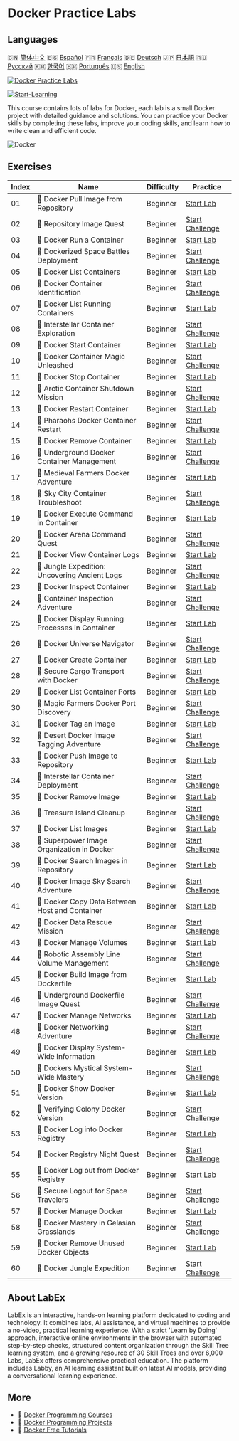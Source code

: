 # Docker Practice Labs

## Languages

🇨🇳 [简体中文](README_zh.md) 🇪🇸 [Español](README_es.md) 🇫🇷 [Français](README_fr.md) 🇩🇪 [Deutsch](README_de.md) 🇯🇵 [日本語](README_ja.md) 🇷🇺 [Русский](README_ru.md) 🇰🇷 [한국어](README_ko.md) 🇧🇷 [Português](README_pt.md) 🇺🇸 [English](README.md) 

[![Docker Practice Labs](https://cover-creator.labex.io/docker-practice-labs.png)](https://labex.io/courses/docker-practice-labs)

[![Start-Learning](https://img.shields.io/badge/Start-Learning-whitesmoke?style=for-the-badge)](https://labex.io/courses/docker-practice-labs)

This course contains lots of labs for Docker, each lab is a small Docker project with detailed guidance and solutions. You can practice your Docker skills by completing these labs, improve your coding skills, and learn how to write clean and efficient code.

![Docker](https://img.shields.io/badge/Docker-whitesmoke?style=for-the-badge&logo=docker)


## Exercises

|   Index | Name                                              | Difficulty   | Practice                                                                                                                         |
|---------|---------------------------------------------------|--------------|----------------------------------------------------------------------------------------------------------------------------------|
|      01 | 📖  Docker Pull Image from Repository             | Beginner     | <a target='_blank' href='https://labex.io/tutorials/docker-docker-pull-image-from-repository-271485'>Start Lab</a>               |
|      02 | 🎯  Repository Image Quest                        | Beginner     | <a target='_blank' href='https://labex.io/labs/docker-repository-image-quest-271484'>Start Challenge</a>                         |
|      03 | 📖  Docker Run a Container                        | Beginner     | <a target='_blank' href='https://labex.io/tutorials/docker-docker-run-a-container-271495'>Start Lab</a>                          |
|      04 | 🎯  Dockerized Space Battles Deployment           | Beginner     | <a target='_blank' href='https://labex.io/labs/docker-dockerized-space-battles-deployment-271494'>Start Challenge</a>            |
|      05 | 📖  Docker List Containers                        | Beginner     | <a target='_blank' href='https://labex.io/tutorials/docker-docker-list-containers-271475'>Start Lab</a>                          |
|      06 | 🎯  Docker Container Identification               | Beginner     | <a target='_blank' href='https://labex.io/tutorials/docker-docker-container-identification-271474'>Start Challenge</a>           |
|      07 | 📖  Docker List Running Containers                | Beginner     | <a target='_blank' href='https://labex.io/tutorials/docker-docker-list-running-containers-271483'>Start Lab</a>                  |
|      08 | 🎯  Interstellar Container Exploration            | Beginner     | <a target='_blank' href='https://labex.io/labs/docker-interstellar-container-exploration-271482'>Start Challenge</a>             |
|      09 | 📖  Docker Start Container                        | Beginner     | <a target='_blank' href='https://labex.io/tutorials/docker-docker-start-container-271499'>Start Lab</a>                          |
|      10 | 🎯  Docker Container Magic Unleashed              | Beginner     | <a target='_blank' href='https://labex.io/labs/docker-docker-container-magic-unleashed-271498'>Start Challenge</a>               |
|      11 | 📖  Docker Stop Container                         | Beginner     | <a target='_blank' href='https://labex.io/tutorials/docker-docker-stop-container-271501'>Start Lab</a>                           |
|      12 | 🎯  Arctic Container Shutdown Mission             | Beginner     | <a target='_blank' href='https://labex.io/labs/docker-arctic-container-shutdown-mission-271500'>Start Challenge</a>              |
|      13 | 📖  Docker Restart Container                      | Beginner     | <a target='_blank' href='https://labex.io/tutorials/docker-docker-restart-container-271489'>Start Lab</a>                        |
|      14 | 🎯  Pharaohs Docker Container Restart             | Beginner     | <a target='_blank' href='https://labex.io/labs/docker-pharaohs-docker-container-restart-271488'>Start Challenge</a>              |
|      15 | 📖  Docker Remove Container                       | Beginner     | <a target='_blank' href='https://labex.io/tutorials/docker-docker-remove-container-271491'>Start Lab</a>                         |
|      16 | 🎯  Underground Docker Container Management       | Beginner     | <a target='_blank' href='https://labex.io/labs/docker-underground-docker-container-management-271490'>Start Challenge</a>        |
|      17 | 📖  Medieval Farmers Docker Adventure             | Beginner     | <a target='_blank' href='https://labex.io/tutorials/docker-medieval-farmers-docker-adventure-271453'>Start Lab</a>               |
|      18 | 🎯  Sky City Container Troubleshoot               | Beginner     | <a target='_blank' href='https://labex.io/labs/docker-sky-city-container-troubleshoot-271452'>Start Challenge</a>                |
|      19 | 📖  Docker Execute Command in Container           | Beginner     | <a target='_blank' href='https://labex.io/tutorials/docker-docker-execute-command-in-container-271461'>Start Lab</a>             |
|      20 | 🎯  Docker Arena Command Quest                    | Beginner     | <a target='_blank' href='https://labex.io/labs/docker-docker-arena-command-quest-271460'>Start Challenge</a>                     |
|      21 | 📖  Docker View Container Logs                    | Beginner     | <a target='_blank' href='https://labex.io/tutorials/docker-docker-view-container-logs-271473'>Start Lab</a>                      |
|      22 | 🎯  Jungle Expedition: Uncovering Ancient Logs    | Beginner     | <a target='_blank' href='https://labex.io/tutorials/docker-jungle-expedition-uncovering-ancient-logs-271472'>Start Challenge</a> |
|      23 | 📖  Docker Inspect Container                      | Beginner     | <a target='_blank' href='https://labex.io/tutorials/docker-docker-inspect-container-271467'>Start Lab</a>                        |
|      24 | 🎯  Container Inspection Adventure                | Beginner     | <a target='_blank' href='https://labex.io/tutorials/docker-container-inspection-adventure-271466'>Start Challenge</a>            |
|      25 | 📖  Docker Display Running Processes in Container | Beginner     | <a target='_blank' href='https://labex.io/tutorials/docker-docker-display-running-processes-in-container-271507'>Start Lab</a>   |
|      26 | 🎯  Docker Universe Navigator                     | Beginner     | <a target='_blank' href='https://labex.io/labs/docker-docker-universe-navigator-271506'>Start Challenge</a>                      |
|      27 | 📖  Docker Create Container                       | Beginner     | <a target='_blank' href='https://labex.io/tutorials/docker-docker-create-container-271459'>Start Lab</a>                         |
|      28 | 🎯  Secure Cargo Transport with Docker            | Beginner     | <a target='_blank' href='https://labex.io/labs/docker-secure-cargo-transport-with-docker-271458'>Start Challenge</a>             |
|      29 | 📖  Docker List Container Ports                   | Beginner     | <a target='_blank' href='https://labex.io/tutorials/docker-docker-list-container-ports-271479'>Start Lab</a>                     |
|      30 | 🎯  Magic Farmers Docker Port Discovery           | Beginner     | <a target='_blank' href='https://labex.io/labs/docker-magic-farmers-docker-port-discovery-271478'>Start Challenge</a>            |
|      31 | 📖  Docker Tag an Image                           | Beginner     | <a target='_blank' href='https://labex.io/tutorials/docker-docker-tag-an-image-271505'>Start Lab</a>                             |
|      32 | 🎯  Desert Docker Image Tagging Adventure         | Beginner     | <a target='_blank' href='https://labex.io/labs/docker-desert-docker-image-tagging-adventure-271504'>Start Challenge</a>          |
|      33 | 📖  Docker Push Image to Repository               | Beginner     | <a target='_blank' href='https://labex.io/tutorials/docker-docker-push-image-to-repository-271487'>Start Lab</a>                 |
|      34 | 🎯  Interstellar Container Deployment             | Beginner     | <a target='_blank' href='https://labex.io/labs/docker-interstellar-container-deployment-271486'>Start Challenge</a>              |
|      35 | 📖  Docker Remove Image                           | Beginner     | <a target='_blank' href='https://labex.io/tutorials/docker-docker-remove-image-271493'>Start Lab</a>                             |
|      36 | 🎯  Treasure Island Cleanup                       | Beginner     | <a target='_blank' href='https://labex.io/tutorials/docker-treasure-island-cleanup-271492'>Start Challenge</a>                   |
|      37 | 📖  Docker List Images                            | Beginner     | <a target='_blank' href='https://labex.io/tutorials/docker-docker-list-images-271463'>Start Lab</a>                              |
|      38 | 🎯  Superpower Image Organization in Docker       | Beginner     | <a target='_blank' href='https://labex.io/tutorials/docker-superpower-image-organization-in-docker-271462'>Start Challenge</a>   |
|      39 | 📖  Docker Search Images in Repository            | Beginner     | <a target='_blank' href='https://labex.io/tutorials/docker-docker-search-images-in-repository-271497'>Start Lab</a>              |
|      40 | 🎯  Docker Image Sky Search Adventure             | Beginner     | <a target='_blank' href='https://labex.io/labs/docker-docker-image-sky-search-adventure-271496'>Start Challenge</a>              |
|      41 | 📖  Docker Copy Data Between Host and Container   | Beginner     | <a target='_blank' href='https://labex.io/tutorials/docker-docker-copy-data-between-host-and-container-271457'>Start Lab</a>     |
|      42 | 🎯  Docker Data Rescue Mission                    | Beginner     | <a target='_blank' href='https://labex.io/labs/docker-docker-data-rescue-mission-271456'>Start Challenge</a>                     |
|      43 | 📖  Docker Manage Volumes                         | Beginner     | <a target='_blank' href='https://labex.io/tutorials/docker-docker-manage-volumes-271511'>Start Lab</a>                           |
|      44 | 🎯  Robotic Assembly Line Volume Management       | Beginner     | <a target='_blank' href='https://labex.io/labs/docker-robotic-assembly-line-volume-management-271510'>Start Challenge</a>        |
|      45 | 📖  Docker Build Image from Dockerfile            | Beginner     | <a target='_blank' href='https://labex.io/tutorials/docker-docker-build-image-from-dockerfile-271455'>Start Lab</a>              |
|      46 | 🎯  Underground Dockerfile Image Quest            | Beginner     | <a target='_blank' href='https://labex.io/labs/docker-underground-dockerfile-image-quest-271454'>Start Challenge</a>             |
|      47 | 📖  Docker Manage Networks                        | Beginner     | <a target='_blank' href='https://labex.io/tutorials/docker-docker-manage-networks-271477'>Start Lab</a>                          |
|      48 | 🎯  Docker Networking Adventure                   | Beginner     | <a target='_blank' href='https://labex.io/labs/docker-docker-networking-adventure-271476'>Start Challenge</a>                    |
|      49 | 📖  Docker Display System-Wide Information        | Beginner     | <a target='_blank' href='https://labex.io/tutorials/docker-docker-display-system-wide-information-271465'>Start Lab</a>          |
|      50 | 🎯  Dockers Mystical System-Wide Mastery          | Beginner     | <a target='_blank' href='https://labex.io/labs/docker-dockers-mystical-system-wide-mastery-271464'>Start Challenge</a>           |
|      51 | 📖  Docker Show Docker Version                    | Beginner     | <a target='_blank' href='https://labex.io/tutorials/docker-docker-show-docker-version-271509'>Start Lab</a>                      |
|      52 | 🎯  Verifying Colony Docker Version               | Beginner     | <a target='_blank' href='https://labex.io/labs/docker-verifying-colony-docker-version-271508'>Start Challenge</a>                |
|      53 | 📖  Docker Log into Docker Registry               | Beginner     | <a target='_blank' href='https://labex.io/tutorials/docker-docker-log-into-docker-registry-271469'>Start Lab</a>                 |
|      54 | 🎯  Docker Registry Night Quest                   | Beginner     | <a target='_blank' href='https://labex.io/labs/docker-docker-registry-night-quest-271468'>Start Challenge</a>                    |
|      55 | 📖  Docker Log out from Docker Registry           | Beginner     | <a target='_blank' href='https://labex.io/tutorials/docker-docker-log-out-from-docker-registry-271471'>Start Lab</a>             |
|      56 | 🎯  Secure Logout for Space Travelers             | Beginner     | <a target='_blank' href='https://labex.io/labs/docker-secure-logout-for-space-travelers-271470'>Start Challenge</a>              |
|      57 | 📖  Docker Manage Docker                          | Beginner     | <a target='_blank' href='https://labex.io/tutorials/docker-docker-manage-docker-271503'>Start Lab</a>                            |
|      58 | 🎯  Docker Mastery in Gelasian Grasslands         | Beginner     | <a target='_blank' href='https://labex.io/tutorials/docker-docker-mastery-in-gelasian-grasslands-271502'>Start Challenge</a>     |
|      59 | 📖  Docker Remove Unused Docker Objects           | Beginner     | <a target='_blank' href='https://labex.io/tutorials/docker-docker-remove-unused-docker-objects-271481'>Start Lab</a>             |
|      60 | 🎯  Docker Jungle Expedition                      | Beginner     | <a target='_blank' href='https://labex.io/labs/docker-docker-jungle-expedition-271480'>Start Challenge</a>                       |

## About LabEx

LabEx is an interactive, hands-on learning platform dedicated to coding and technology. It combines labs, AI assistance, and virtual machines to provide a no-video, practical learning experience. With a strict 'Learn by Doing' approach, interactive online environments in the browser with automated step-by-step checks, structured content organization through the Skill Tree learning system, and a growing resource of 30 Skill Trees and over 6,000 Labs, LabEx offers comprehensive practical education. The platform includes Labby, an AI learning assistant built on latest AI models, providing a conversational learning experience.

## More

- 🔗 [Docker Programming Courses](https://github.com/labex-labs/awesome-programming-courses)
- 🔗 [Docker Programming Projects](https://github.com/labex-labs/awesome-programming-projects)
- 🔗 [Docker Free Tutorials](https://github.com/labex-labs/docker-free-tutorials)

